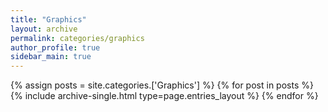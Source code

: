 ```yaml
---
title: "Graphics"
layout: archive
permalink: categories/graphics
author_profile: true
sidebar_main: true
---
```


{% assign posts = site.categories.['Graphics'] %}
{% for post in posts %} {% include archive-single.html type=page.entries_layout %} {% endfor %}